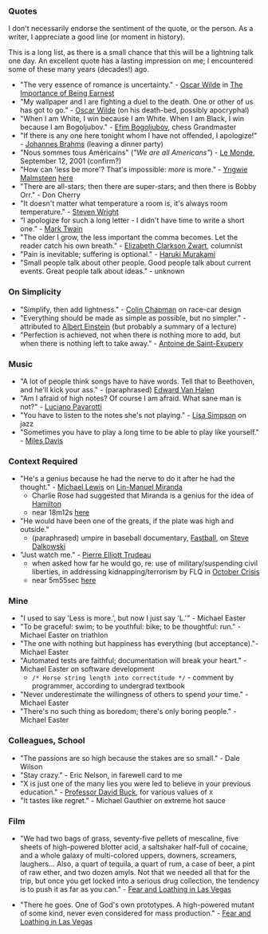 
### Quotes

I don't necessarily endorse the sentiment of the quote, or the person. As a
writer, I appreciate a good line (or moment in history).

This is a long list, as there is a small chance that this will be a lightning
talk one day. An excellent quote has a lasting impression on me; I encountered
some of these many years (decades!) ago.

* "The very essence of romance is uncertainty." - [Oscar Wilde](https://en.wikipedia.org/wiki/Oscar_Wilde) in [The Importance of Being Earnest](https://en.wikipedia.org/wiki/The_Importance_of_Being_Earnest)
* "My wallpaper and I are fighting a duel to the death. One or other of us has got to go." - [Oscar Wilde](https://en.wikipedia.org/wiki/Oscar_Wilde) (on his death-bed, possibly apocryphal)
* "When I am White, I win because I am White. When I am Black, I win
   because I am Bogoljubov." - [Efim Bogoljubov](https://en.wikipedia.org/wiki/Efim_Bogoljubov), chess Grandmaster 
* "If there is any one here tonight whom I have not offended, I apologize!" - [Johannes Brahms](https://en.wikipedia.org/wiki/Johannes_Brahms) (leaving a dinner party)
* "Nous sommes tous Américains" (*"We are all Americans"*) - [Le Monde](https://en.wikipedia.org/wiki/Le_Monde), September 12, 2001 (confirm?)
* "How can 'less be more'? That's impossible: *more* is more." - [Yngwie Malmsteen](https://en.wikipedia.org/wiki/Yngwie_Malmsteen) [here](https://www.youtube.com/watch?v=QHZ48AE3TOI)
* "There are all-stars; then there are super-stars; and then there is Bobby Orr." - Don Cherry 
* "It doesn't matter what temperature a room is, it's always room temperature." - [Steven Wright](https://en.wikipedia.org/wiki/Steven_Wright)
* “I apologize for such a long letter - I didn't have time to write a short one.” - [Mark Twain](https://en.wikipedia.org/wiki/Mark_Twain)
* "The older I grow, the less important the comma becomes. Let the reader catch his own breath." - [Elizabeth Clarkson Zwart](https://snaccooperative.org/ark:/99166/w6mk7rkn), columnist
* "Pain is inevitable; suffering is optional." - [Haruki Murakami](https://en.wikipedia.org/wiki/Haruki_Murakami)
* "Small people talk about other people. Good people talk about current events. Great people talk about ideas." - unknown 

### On Simplicity 

* "Simplify, then add lightness." - [Colin Chapman](https://en.wikipedia.org/wiki/Colin_Chapman) on race-car design
* "Everything should be made as simple as possible, but no simpler." - attributed to [Albert Einstein](https://en.wikipedia.org/wiki/Albert_Einstein) (but probably a summary of a lecture)
* "Perfection is achieved, not when there is nothing more to add, but when there is nothing left to take away." - [Antoine de Saint-Exupery](https://en.wikipedia.org/wiki/Antoine_de_Saint-Exup%C3%A9ry)

### Music

* "A lot of people think songs have to have words. Tell that to Beethoven, and
  he'll kick your ass." - (paraphrased) [Edward Van Halen](https://en.wikipedia.org/wiki/Eddie_Van_Halen)
* "Am I afraid of high notes? Of course I am afraid. What sane man is not?" -
    [Luciano Pavarotti](https://en.wikipedia.org/wiki/Luciano_Pavarotti)
* "You have to listen to the notes she's not playing." - [Lisa Simpson](https://en.wikipedia.org/wiki/Lisa_Simpson) on jazz
* "Sometimes you have to play a long time to be able to play like yourself." - [Miles Davis](https://en.wikipedia.org/wiki/Miles_Davis)

### Context Required 

* "He's a genius because he had the nerve to do it after he had the thought." - [Michael Lewis](https://en.wikipedia.org/wiki/Michael_Lewis) on [Lin-Manuel Miranda](https://en.wikipedia.org/wiki/Lin-Manuel_Miranda)
    - Charlie Rose had suggested that Miranda is a genius for the idea of [Hamilton](https://en.wikipedia.org/wiki/Hamilton_(musical))
    - near 18m12s [here](https://charlierose.com/videos/25858)
* "He would have been one of the greats, if the plate was high and outside."
    - (paraphrased) umpire in baseball documentary, [Fastball](https://www.imdb.com/title/tt5434972), on [Steve Dalkowski](https://en.wikipedia.org/wiki/Steve_Dalkowski)
* "Just watch me." - [Pierre Elliott Trudeau](https://en.wikipedia.org/wiki/Pierre_Trudeau) 
    - when asked how far he would go, re: use of military/suspending civil liberties, in addressing kidnapping/terrorism by FLQ in [October Crisis](https://en.wikipedia.org/wiki/October_Crisis)
    - near 5m55sec [here](https://www.youtube.com/watch?v=XfUq9b1XTa0)

### Mine

* "I used to say 'Less is more.', but now I just say 'L.'" - Michael Easter
* "To be graceful: swim; to be youthful: bike; to be thoughtful: run." - Michael Easter on triathlon
* "The one with nothing but happiness has everything (but acceptance)."- Michael Easter
* "Automated tests are faithful; documentation will break your heart." - Michael Easter on software development
    - `/* Horse string length into correctitude */` - comment by programmer, according to undergrad textbook
* "Never underestimate the willingness of others to spend *your* time." - Michael Easter
* "There's no such thing as boredom; there's only boring people." - Michael Easter

### Colleagues, School

* "The passions are so high because the stakes are so small." - Dale Wilson
* "Stay crazy." - Eric Nelson, in farewell card to me 
* "X is just one of the many lies you were led to believe in your previous education." - [Professor David Buck](https://islandscholar.ca/people/dbuck), for various values of `X`
* "It tastes like regret." - Michael Gauthier on extreme hot sauce

### Film

* "We had two bags of grass, seventy-five pellets of mescaline, five sheets of high-powered blotter acid, a saltshaker half-full of cocaine, and a whole galaxy of multi-colored uppers, downers, screamers, laughers... Also, a quart of tequila, a quart of rum, a case of beer, a pint of raw ether, and two dozen amyls. Not that we needed all that for the trip, but once you get locked into a serious drug collection, the tendency is to push it as far as you can." - [Fear and Loathing in Las Vegas](https://en.wikipedia.org/wiki/Fear_and_Loathing_in_Las_Vegas_(film)) 

* "There he goes. One of God's own prototypes. A high-powered mutant of some kind, never even considered for mass production." - [Fear and Loathing in Las Vegas](https://en.wikipedia.org/wiki/Fear_and_Loathing_in_Las_Vegas_(film)) 

